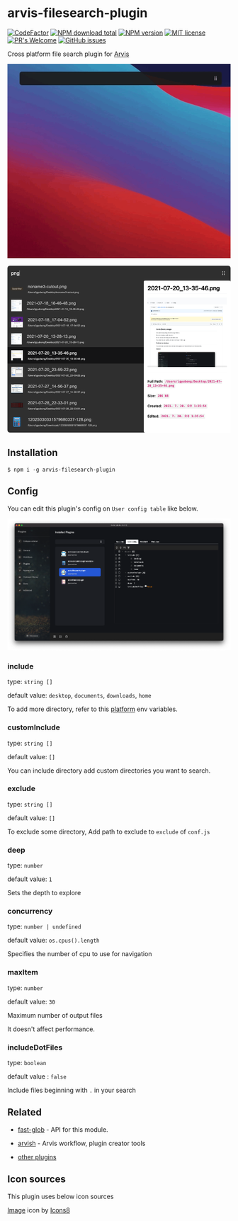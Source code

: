 # arvis-filesearch-plugin
[![CodeFactor](https://www.codefactor.io/repository/github/jopemachine/arvis-filesearch-plugin/badge)](https://www.codefactor.io/repository/github/jopemachine/arvis-filesearch-plugin)
[![NPM download total](https://img.shields.io/npm/dt/arvis-filesearch-plugin)](http://badge.fury.io/js/arvis-filesearch-plugin)
[![NPM version](https://badge.fury.io/js/arvis-filesearch-plugin.svg)](http://badge.fury.io/js/arvis-filesearch-plugin)
[![MIT license](https://img.shields.io/badge/License-MIT-blue.svg)](https://lbesson.mit-license.org/)
[![PR's Welcome](https://img.shields.io/badge/PRs-welcome-brightgreen.svg?style=flat)](http://makeapullrequest.com)
[![GitHub issues](https://img.shields.io/github/issues/jopemachine/arvis-filesearch-plugin.svg)](https://GitHub.com/jopemachine/arvis-filesearch-plugin/issues/)

Cross platform file search plugin for [Arvis](https://github.com/jopemachine/arvis)

![](./media/demo.gif)

![](./media/demo2.png)

## Installation

```
$ npm i -g arvis-filesearch-plugin
```

## Config

You can edit this plugin's config on `User config table` like below.

![](./config.png)

### include

type: `string []`

default value: `desktop`, `documents`, `downloads`, `home`

To add more directory, refer to this [platform](https://github.com/jopemachine/arvish/blob/master/documents/lib-workflow.md#platform) env variables.

### customInclude

type: `string []`

default value: `[]`

You can include directory add custom directories you want to search.

### exclude

type: `string []`

default value: `[]`

To exclude some directory, Add path to exclude to `exclude` of `conf.js`

### deep

type: `number`

default value: `1`

Sets the depth to explore

### concurrency

type: `number | undefined`

default value: `os.cpus().length`

Specifies the number of cpu to use for navigation

### maxItem

type: `number`

default value: `30`

Maximum number of output files

It doesn't affect performance.

### includeDotFiles

type: `boolean`

default value : `false`

Include files beginning with `.` in your search

## Related

- [fast-glob](https://github.com/mrmlnc/fast-glob) - API for this module.

- [arvish](https://github.com/jopemachine/arvish) - Arvis workflow, plugin creator tools

- [other plugins](https://github.com/jopemachine/arvis/blob/master/documents/plugin-links.md)

## Icon sources

This plugin uses below icon sources

<a target="_blank" href="https://icons8.com">Image</a> icon by <a target="_blank" href="https://icons8.com">Icons8</a>
